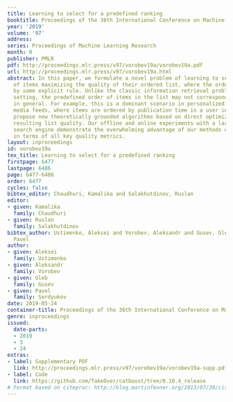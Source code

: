 ```yaml
---
title: Learning to select for a predefined ranking
booktitle: Proceedings of the 36th International Conference on Machine Learning
year: '2019'
volume: '97'
address: 
series: Proceedings of Machine Learning Research
month: 0
publisher: PMLR
pdf: http://proceedings.mlr.press/v97/vorobev19a/vorobev19a.pdf
url: http://proceedings.mlr.press/v97/vorobev19a.html
abstract: In this paper, we formulate a novel problem of learning to select a set
  of items maximizing the quality of their ordered list, where the order is predefined
  by some explicit rule. Unlike the classic information retrieval problem, in our
  setting, the predefined order of items in the list may not correspond to their quality
  in general. For example, this is a dominant scenario in personalized news and social
  media feeds, where items are ordered by publication time in a user interface. We
  propose new theoretically grounded algorithms based on direct optimization of the
  resulting list quality. Our offline and online experiments with a large-scale product
  search engine demonstrate the overwhelming advantage of our methods over the baselines
  in terms of all key quality metrics.
layout: inproceedings
id: vorobev19a
tex_title: Learning to select for a predefined ranking
firstpage: 6477
lastpage: 6486
page: 6477-6486
order: 6477
cycles: false
bibtex_editor: Chaudhuri, Kamalika and Salakhutdinov, Ruslan
editor:
- given: Kamalika
  family: Chaudhuri
- given: Ruslan
  family: Salakhutdinov
bibtex_author: Ustimenko, Aleksei and Vorobev, Aleksandr and Gusev, Gleb and Serdyukov,
  Pavel
author:
- given: Aleksei
  family: Ustimenko
- given: Aleksandr
  family: Vorobev
- given: Gleb
  family: Gusev
- given: Pavel
  family: Serdyukov
date: 2019-05-24
container-title: Proceedings of the 36th International Conference on Machine Learning
genre: inproceedings
issued:
  date-parts:
  - 2019
  - 5
  - 24
extras:
- label: Supplementary PDF
  link: http://proceedings.mlr.press/v97/vorobev19a/vorobev19a-supp.pdf
- label: Code
  link: https://github.com/TakeOver/catboost/tree/0.10.4_release
# Format based on citeproc: http://blog.martinfenner.org/2013/07/30/citeproc-yaml-for-bibliographies/
---
```

